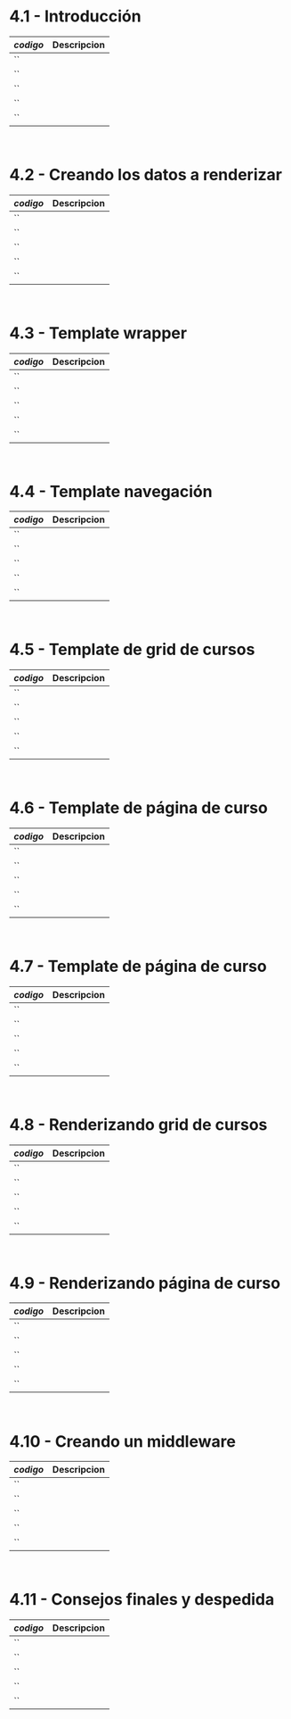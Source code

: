 # 4.1 - Introducción

*codigo* | **Descripcion**
:---|---:
``|
``|
``|
``|
``|

```go
    
```

# 4.2 - Creando los datos a renderizar

*codigo* | **Descripcion**
:---|---:
``|
``|
``|
``|
``|

```go
    
```

# 4.3 - Template wrapper

*codigo* | **Descripcion**
:---|---:
``|
``|
``|
``|
``|

```go
    
```

# 4.4 - Template navegación

*codigo* | **Descripcion**
:---|---:
``|
``|
``|
``|
``|

```go
    
```

# 4.5 - Template de grid de cursos

*codigo* | **Descripcion**
:---|---:
``|
``|
``|
``|
``|

```go
    
```

# 4.6 - Template de página de curso

*codigo* | **Descripcion**
:---|---:
``|
``|
``|
``|
``|

```go
    
```

# 4.7 - Template de página de curso

*codigo* | **Descripcion**
:---|---:
``|
``|
``|
``|
``|

```go
    
```

# 4.8 - Renderizando grid de cursos

*codigo* | **Descripcion**
:---|---:
``|
``|
``|
``|
``|

```go
    
```

# 4.9 - Renderizando página de curso

*codigo* | **Descripcion**
:---|---:
``|
``|
``|
``|
``|

```go
    
```

# 4.10 - Creando un middleware

*codigo* | **Descripcion**
:---|---:
``|
``|
``|
``|
``|

```go
    
```

# 4.11 - Consejos finales y despedida

*codigo* | **Descripcion**
:---|---:
``|
``|
``|
``|
``|

```go
    
```
